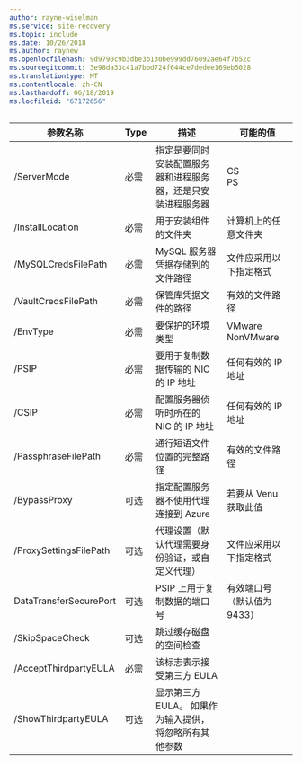 ```yaml
---
author: rayne-wiselman
ms.service: site-recovery
ms.topic: include
ms.date: 10/26/2018
ms.author: raynew
ms.openlocfilehash: 9d9790c9b3dbe3b130be999dd76092ae64f7b52c
ms.sourcegitcommit: 3e98da33c41a7bbd724f644ce7dedee169eb5028
ms.translationtype: MT
ms.contentlocale: zh-CN
ms.lasthandoff: 06/18/2019
ms.locfileid: "67172656"
---
```

|参数名称| Type | 描述| 可能的值|
|-|-|-|-|
| /ServerMode|必需|指定是要同时安装配置服务器和进程服务器，还是只安装进程服务器|CS<br>PS|
|/InstallLocation|必需|用于安装组件的文件夹| 计算机上的任意文件夹|
|/MySQLCredsFilePath|必需|MySQL 服务器凭据存储到的文件路径|文件应采用以下指定格式|
|/VaultCredsFilePath|必需|保管库凭据文件的路径|有效的文件路径|
|/EnvType|必需|要保护的环境类型 |VMware<br>NonVMware|
|/PSIP|必需|要用于复制数据传输的 NIC 的 IP 地址| 任何有效的 IP 地址|
|/CSIP|必需|配置服务器侦听时所在的 NIC 的 IP 地址| 任何有效的 IP 地址|
|/PassphraseFilePath|必需|通行短语文件位置的完整路径|有效的文件路径|
|/BypassProxy|可选|指定配置服务器不使用代理连接到 Azure|若要从 Venu 获取此值|
|/ProxySettingsFilePath|可选|代理设置（默认代理需要身份验证，或自定义代理）|文件应采用以下指定格式|
|DataTransferSecurePort|可选|PSIP 上用于复制数据的端口号| 有效端口号（默认值为 9433）|
|/SkipSpaceCheck|可选|跳过缓存磁盘的空间检查| |
|/AcceptThirdpartyEULA|必需|该标志表示接受第三方 EULA| |
|/ShowThirdpartyEULA|可选|显示第三方 EULA。 如果作为输入提供，将忽略所有其他参数| |
